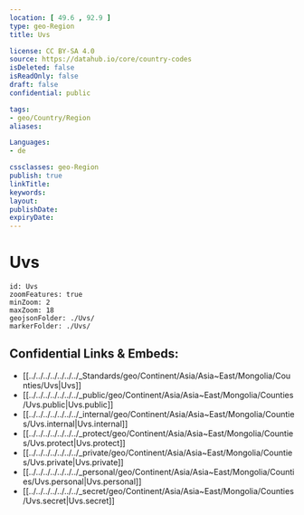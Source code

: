 ```yaml
---
location: [ 49.6 , 92.9 ] 
type: geo-Region
title: Uvs

license: CC BY-SA 4.0
source: https://datahub.io/core/country-codes
isDeleted: false
isReadOnly: false
draft: false
confidential: public

tags:
- geo/Country/Region
aliases:

Languages:
- de

cssclasses: geo-Region
publish: true
linkTitle: 
keywords: 
layout: 
publishDate: 
expiryDate: 
---
```


# Uvs

```leaflet
id: Uvs
zoomFeatures: true 
minZoom: 2 
maxZoom: 18
geojsonFolder: ./Uvs/
markerFolder: ./Uvs/
```


## Confidential Links & Embeds: 
- [[../../../../../../../_Standards/geo/Continent/Asia/Asia~East/Mongolia/Counties/Uvs|Uvs]] 
- [[../../../../../../../_public/geo/Continent/Asia/Asia~East/Mongolia/Counties/Uvs.public|Uvs.public]] 
- [[../../../../../../../_internal/geo/Continent/Asia/Asia~East/Mongolia/Counties/Uvs.internal|Uvs.internal]] 
- [[../../../../../../../_protect/geo/Continent/Asia/Asia~East/Mongolia/Counties/Uvs.protect|Uvs.protect]] 
- [[../../../../../../../_private/geo/Continent/Asia/Asia~East/Mongolia/Counties/Uvs.private|Uvs.private]] 
- [[../../../../../../../_personal/geo/Continent/Asia/Asia~East/Mongolia/Counties/Uvs.personal|Uvs.personal]] 
- [[../../../../../../../_secret/geo/Continent/Asia/Asia~East/Mongolia/Counties/Uvs.secret|Uvs.secret]] 


